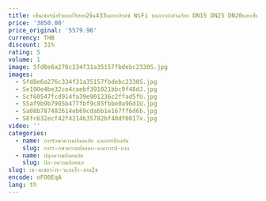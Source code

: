 ```yaml
---
title: เซ็นเซอร์น้ำรั่วแบบไร้สาย2ชิ้น433เมกะเฮิรตซ์ WiFi บอลวาล์วอัจฉริยะ DN15 DN25 DN20และเซ็นเซอร์น้ำไร้สาย3ชิ้นสำหรับล้น
price: '3850.00'
price_original: '5579.96'
currency: THB
discount: 31%
rating: 5
volume: 1
image: Sfd8e6a276c334f31a35157fbdebc2330S.jpg
images:
  - Sfd8e6a276c334f31a35157fbdebc2330S.jpg
  - Se190e4be32ce4caebf391021bbc9f48dJ.jpg
  - Scf60547fcd914fa39e901236c2ffad5fU.jpg
  - S5af9b9b7905b477fbf9c85fbbe0a96d1U.jpg
  - Sa08b787482614eb69cdabb1e167ff6d6b.jpg
  - S8fc632ecf42f4214b35782bf40df0017x.jpg
video: ''
categories:
  - name: การรักษาความปลอดภัย และการป้องกัน
    slug: การร-กษาความปลอดภ-และการป-องก
  - name: ปลุกความปลอดภัย
    slug: ปล-กความปลอดภ
slug: เซ-นเซอร-ำร-วแบบไร-สาย2ช
encode: oFO0EqA
lang: th
---
```

  